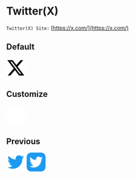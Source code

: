# Twitter(X)

<code>Twitter(X) Site:</code> [https://x.com/](https://x.com/)

## Default
<img src="./default-24x24.svg" width="50px"/>

## Customize
<img src="./custom-32x32.svg" width="50px"/>

## Previous
<img src="./twitter.svg" width="50px"/> <img src="./twitter-rounded-rect-24x24.svg" width="50px"/>